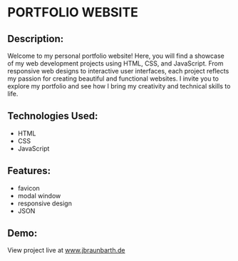 # PORTFOLIO WEBSITE

## Description:
Welcome to my personal portfolio website! Here, you will find a showcase of my web development projects using HTML, CSS, and JavaScript. From responsive web designs to interactive user interfaces, each project reflects my passion for creating beautiful and functional websites. I invite you to explore my portfolio and see how I bring my creativity and technical skills to life.

## Technologies Used:

- HTML
- CSS
- JavaScript

## Features:

- favicon
- modal window
- responsive design
- JSON

## Demo:

View project live at www.jbraunbarth.de
